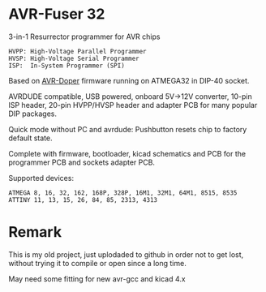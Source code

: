 # AVR-Fuser 32

3-in-1 Resurrector programmer for AVR chips

    HVPP: High-Voltage Parallel Programmer
    HVSP: High-Voltage Serial Programmer
    ISP:  In-System Programmer (SPI)

Based on [AVR-Doper](https://www.obdev.at/products/vusb/avrdoper.html)
firmware running on ATMEGA32 in DIP-40 socket.

AVRDUDE compatible, USB powered, onboard 5V->12V converter,
10-pin ISP header, 20-pin HVPP/HVSP header and 
adapter PCB for many popular DIP packages.

Quick mode without PC and avrdude: Pushbutton
resets chip to factory default state.

Complete with firmware, bootloader, kicad schematics and PCB 
for the programmer PCB and sockets adapter PCB.

Supported devices:

    ATMEGA 8, 16, 32, 162, 168P, 328P, 16M1, 32M1, 64M1, 8515, 8535
    ATTINY 11, 13, 15, 26, 84, 85, 2313, 4313

# Remark

This is my old project, just uplodaded to github in order
not to get lost, without trying it to compile or open 
since a long time.

May need some fitting for new avr-gcc and kicad 4.x
